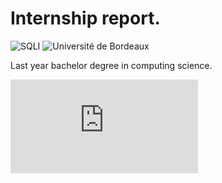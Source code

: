 Internship report.
=============
![SQLI][1] ![Université de Bordeaux][2]

Last year bachelor degree in computing science.

![PDF report][3]



[1]: http://www.sqli.ch/files/2014/06/logo_sqli_2014.png
[2]: http://www.aquitaine-euskadi-navarre.com/News/files/Info/image/medium/654f901871b297bb6ad0ef2e16e33ddb.jpg
[3]: https://github.com/llaine/internship-L3/blob/master/report.pdf
